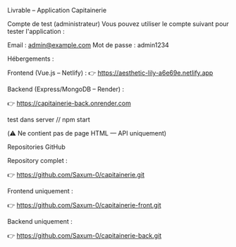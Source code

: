 Livrable – Application Capitainerie

Compte de test (administrateur)
Vous pouvez utiliser le compte suivant pour tester l'application :

Email : admin@example.com
Mot de passe : admin1234

Hébergements :

Frontend (Vue.js – Netlify) :
👉 https://aesthetic-lily-a6e69e.netlify.app

Backend (Express/MongoDB – Render) :

👉 https://capitainerie-back.onrender.com

test dans server // npm start

(⚠️ Ne contient pas de page HTML — API uniquement)

Repositories GitHub

Repository complet :

👉 https://github.com/Saxum-0/capitainerie.git

Frontend uniquement :

👉 https://github.com/Saxum-0/capitainerie-front.git

Backend uniquement :

👉 https://github.com/Saxum-0/capitainerie-back.git
